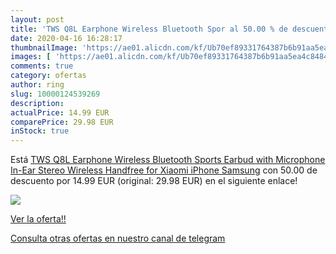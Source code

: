 ```yaml
---
layout: post
title: 'TWS Q8L Earphone Wireless Bluetooth Spor al 50.00 % de descuento'
date: 2020-04-16 16:28:17
thumbnailImage: 'https://ae01.alicdn.com/kf/Ub70ef89331764387b6b91aa5ea4c84845/TWS-Q8L-Earphone-Wireless-Bluetooth-Sports-Earbud-with-Microphone-In-Ear-Stereo-Wireless-Handfree-for-Xiaomi.jpg_350x350._SL200_.jpg'
images: [ 'https://ae01.alicdn.com/kf/Ub70ef89331764387b6b91aa5ea4c84845/TWS-Q8L-Earphone-Wireless-Bluetooth-Sports-Earbud-with-Microphone-In-Ear-Stereo-Wireless-Handfree-for-Xiaomi.jpg_350x350._SL200_.jpg' ]
comments: true
category: ofertas
author: ring
slug: 10000124539269
description:
actualPrice: 14.99 EUR
comparePrice: 29.98 EUR
inStock: true
---
```


Está [TWS Q8L Earphone Wireless Bluetooth Sports Earbud with Microphone In-Ear Stereo Wireless Handfree for Xiaomi iPhone Samsung](https://www.amazon.com/dp/10000124539269/?tag=redken08-20) con 50.00 de descuento por 14.99 EUR (original: 29.98 EUR) en el siguiente enlace!

[![](https://ae01.alicdn.com/kf/Ub70ef89331764387b6b91aa5ea4c84845/TWS-Q8L-Earphone-Wireless-Bluetooth-Sports-Earbud-with-Microphone-In-Ear-Stereo-Wireless-Handfree-for-Xiaomi.jpg_350x350._SL200_.jpg)](https://www.amazon.com/dp/10000124539269/?tag=redken08-20)

[Ver la oferta!!](https://www.amazon.com/dp/10000124539269/?tag=redken08-20)

[Consulta otras ofertas en nuestro canal de telegram](https://t.me/s/ofertas25)
